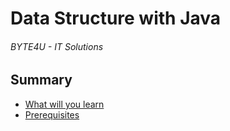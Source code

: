 # Data Structure with Java
###### BYTE4U - IT Solutions

## Summary
- [What will you learn](#What-will-you-learn)
- [Prerequisites](#Prerequisites)
  
